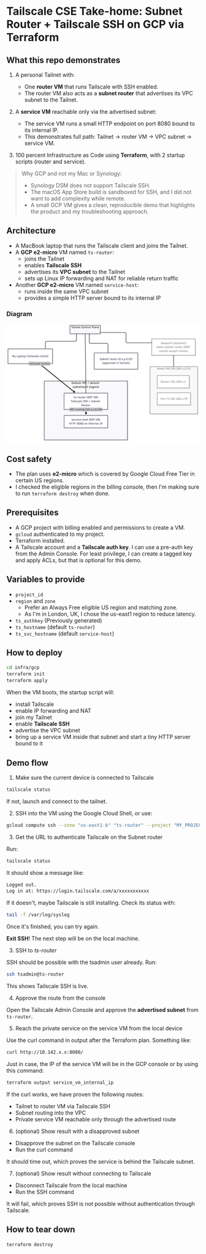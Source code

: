 # Tailscale CSE Take-home: Subnet Router + Tailscale SSH on GCP via Terraform

## What this repo demonstrates

1. A personal Tailnet with:
   * One **router VM** that runs Tailscale with SSH enabled.
   * The router VM also acts as a **subnet router** that advertises its VPC subnet to the Tailnet.

2. A **service VM** reachable only via the advertised subnet:
   * The service VM runs a small HTTP endpoint on port 8080 bound to its internal IP.
   * This demonstrates full path: Tailnet → router VM → VPC subnet → service VM.

3. 100 percent Infrastructure as Code using **Terraform**, with 2 startup scripts (router and service).


> Why GCP and not my Mac or Synology:
>
> * Synology DSM does not support Tailscale SSH.
> * The macOS App Store build is sandboxed for SSH, and I did not want to add complexity while remote.
> * A small GCP VM gives a clean, reproducible demo that highlights the product and my troubleshooting approach.

## Architecture

* A MacBook laptop that runs the Tailscale client and joins the Tailnet.
* A **GCP e2-micro** VM named `ts-router`:
  * joins the Tailnet
  * enables **Tailscale SSH**
  * advertises its **VPC subnet** to the Tailnet
  * sets up Linux IP forwarding and NAT for reliable return traffic
* Another **GCP e2-micro** VM named `service-host`:
  * runs inside the same VPC subnet
  * provides a simple HTTP server bound to its internal IP

### Diagram

![Architecture diagram](diagram/architecture.png)


## Cost safety

* The plan uses **e2-micro** which is covered by Google Cloud Free Tier in certain US regions.
* I checked the eligible regions in the billing console, then I'm making sure to run `terraform destroy` when done.


## Prerequisites

* A GCP project with billing enabled and permissions to create a VM.
* `gcloud` authenticated to my project.
* Terraform installed.
* A Tailscale account and a **Tailscale auth key**. I can use a pre-auth key from the Admin Console.
  For least privilege, I can create a tagged key and apply ACLs, but that is optional for this demo.

## Variables to provide

* `project_id`
* `region` and `zone`
  * Prefer an Always Free eligible US region and matching zone.
  * As I'm in London, UK, I chose the us-east1 region to reduce latency.
* `ts_authkey` (Previously generated)
* `ts_hostname` (default `ts-router`)
* `ts_svc_hostname` (default `service-host`)

## How to deploy

```bash
cd infra/gcp
terraform init
terraform apply
```

When the VM boots, the startup script will:

* install Tailscale
* enable IP forwarding and NAT
* join my Tailnet
* enable **Tailscale SSH**
* advertise the VPC subnet
* bring up a service VM inside that subnet and start a tiny HTTP server bound to it

## Demo flow

1. Make sure the current device is connected to Tailscale

```bash
tailscale status
```

If not, launch and connect to the tailnet.

2. SSH into the VM using the Google Cloud Shell, or use:

```bash
gcloud compute ssh --zone "us-east1-b" "ts-router" --project "MY_PROJECT_ID"
```

3. Get the URL to authenticate Tailscale on the Subnet router

Run:

```bash
tailscale status
```

It should show a message like:

```bash
Logged out.
Log in at: https://login.tailscale.com/a/xxxxxxxxxxx
```

If it doesn't, maybe Tailscale is still installing.
Check its status with:
```bash
tail -f /var/log/syslog 
```
Once it's finished, you can try again.

**Exit SSH**! The next step will be on the local machine.

3. SSH to *ts-router*

SSH should be possible with the tsadmin user already. Run:

```bash
ssh tsadmin@ts-router
```

This shows Tailscale SSH is live. 

4. Approve the route from the console

Open the Tailscale Admin Console and approve the **advertised subnet** from `ts-router`.

5. Reach the private service on the service VM from the local device

Use the curl command in output after the Terraform plan. Something like:

```bash
curl http://10.142.x.x:8080/
```

Just in case, the IP of the service VM will be in the GCP console or by using this command:

```bash
terraform output service_vm_internal_ip
```

If the curl works, we have proven the following routes:

* Tailnet to router VM via Tailscale SSH
* Subnet routing into the VPC
* Private service VM reachable only through the advertised route

6. (optional) Show result with a disapproved subnet

* Disapprove the subnet on the Tailscale console
* Run the curl command

It should time out, which proves the service is behind the Tailscale subnet.

7. (optional) Show result without connecting to Tailscale

* Disconnect Tailscale from the local machine
* Run the SSH command

It will fail, which proves SSH is not possible without authentication through Tailscale.


## How to tear down

```bash
terraform destroy
```
